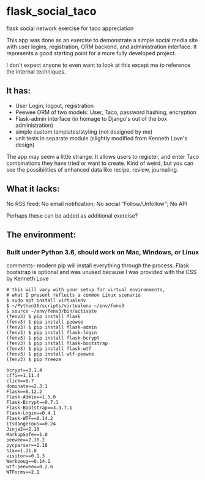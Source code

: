 # flask_social_taco
flask social network exercise for taco appreciation

This app was done as an exercise to demonstrate a simple social media site with user logins, registration,
ORM backend, and administration interface.  It represents a good starting point for a more fully developed
project.

I don't expect anyone to even want to look at this except me to reference the internal techniques.

## It has:

* User Login, logout, registration
* Peewee ORM of two models: User, Taco, password hashing, encryption
* Flask-admin interface (in homage to Django's out of the box administration)
* simple custom templates/styling (not designed by me)
* unit tests in separate module (slightly modified from Kenneth Love's design)

The app may seem a little strange.  It allows users to register, and enter Taco combinations they have tried or want
to create. Kind of weird, but you can see the possibilities of enhanced data like recipe, review, journaling.

## What it lacks:
No RSS feed; No email notification; No social "Follow/Unfollow"; No API

Perhaps these can be added as additional exercise?

## The environment:

### Built under Python 3.6, should work on Mac, Windows, or Linux

comments- modern pip will install everything through the process. Flask bootstrap is optional and was
unused because I was provided with the CSS by Kenneth Love

```
# this will vary with your setup for virtual environments,
# what I present reflects a common Linux scenario
$ sudo apt install virtualenv
$ ~/Python36/scripts/virtualenv ~/env/fenv3 
$ source ~/env/fenv3/bin/activate
(fenv3) $ pip install flask
(fenv3) $ pip install peewee
(fenv3) $ pip install flask-admin
(fenv3) $ pip install flask-login
(fenv3) $ pip install flask-bcrypt
(fenv3) $ pip install flask-bootstrap
(fenv3) $ pip install flask-wtf
(fenv3) $ pip install wtf-peewee
(fenv3) $ pip freeze

bcrypt==3.1.4
cffi==1.11.4
click==6.7
dominate==2.3.1
Flask==0.12.2
Flask-Admin==1.5.0
Flask-Bcrypt==0.7.1
Flask-Bootstrap==3.3.7.1
Flask-Login==0.4.1
Flask-WTF==0.14.2
itsdangerous==0.24
Jinja2==2.10
MarkupSafe==1.0
peewee==2.10.2
pycparser==2.18
six==1.11.0
visitor==0.1.3
Werkzeug==0.14.1
wtf-peewee==0.2.6
WTForms==2.1
```
